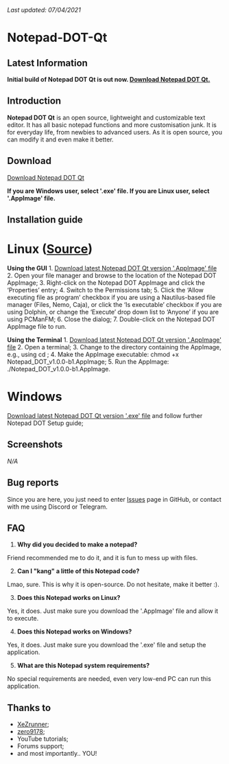 *Last updated: 07/04/2021*

# Notepad-DOT-Qt

## Latest Information

**Initial build of Notepad DOT Qt is out now. [Download Notepad DOT Qt.](https://github.com/ncyxie/Notepad-DOT-Qt/releases/)**

## Introduction

**Notepad DOT Qt** is an open source, lightweight and customizable text editor.
It has all basic notepad functions and more customisation junk. 
It is for everyday life, from newbies to advanced users. 
As it is open source, you can modify it and even make it better.

## Download

[Download Notepad DOT Qt](https://github.com/ncyxie/Notepad-DOT-Qt/releases/)

**If you are Windows user, select '.exe' file. If you are Linux user, select '.AppImage' file.**

## Installation guide

# Linux ([Source](https://docs.appimage.org/introduction/quickstart.html))

**Using the GUI**
    1. [Download latest Notepad DOT Qt version '.AppImage' file](https://github.com/ncyxie/Notepad-DOT-Qt/releases)
    2. Open your file manager and browse to the location of the Notepad DOT AppImage;
    3. Right-click on the Notepad DOT AppImage and click the ‘Properties’ entry;
    4. Switch to the Permissions tab;
    5. Click the ‘Allow executing file as program’ checkbox if you are using a Nautilus-based file manager (Files, Nemo, Caja), or click the ‘Is executable’ checkbox if you are using Dolphin, or change the ‘Execute’ drop down list to ‘Anyone’ if you are using PCManFM;
    6. Close the dialog;
    7. Double-click on the Notepad DOT AppImage file to run.

**Using the Terminal**
    1. [Download latest Notepad DOT Qt version '.AppImage' file](https://github.com/ncyxie/Notepad-DOT-Qt/releases)
    2. Open a terminal;
    3. Change to the directory containing the AppImage, e.g., using cd <my directory>;
    4. Make the AppImage executable: chmod +x Notepad_DOT_v1.0.0-b1.AppImage;
    5. Run the AppImage: ./Notepad_DOT_v1.0.0-b1.AppImage.

# Windows

[Download latest Notepad DOT Qt version '.exe' file](https://github.com/ncyxie/Notepad-DOT-Qt/releases) and follow further Notepad DOT Setup guide;

## Screenshots

*N/A*

## Bug reports

Since you are here, you just need to enter [Issues](https://github.com/ncyxie/Notepad-Dot/issues/) page in GitHub, or contact with me using Discord or Telegram.

## FAQ

1. **Why did you decided to make a notepad?**

Friend recommended me to do it, and it is fun to mess up with files.

2. **Can I "kang" a little of this Notepad code?**

Lmao, sure. This is why it is open-source. Do not hesitate, make it better :).

3. **Does this Notepad works on Linux?**

Yes, it does. Just make sure you download the '.AppImage' file and allow it to execute.

4. **Does this Notepad works on Windows?**

Yes, it does. Just make sure you download the '.exe' file and setup the application.

5. **What are this Notepad system requirements?**

No special requirements are needed, even very low-end PC can run this application.

## Thanks to

- [XeZrunner](https://github.com/XeZrunner/);
- [zero9178](https://github.com/zero9178/);
- YouTube tutorials;
- Forums support;
- and most importantly.. YOU!
